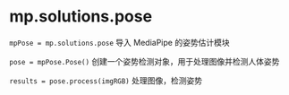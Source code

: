# mp.solutions.pose

`mpPose = mp.solutions.pose` 导入 MediaPipe 的姿势估计模块

`pose = mpPose.Pose()` 创建一个姿势检测对象，用于处理图像并检测人体姿势

`results = pose.process(imgRGB)` 处理图像，检测姿势